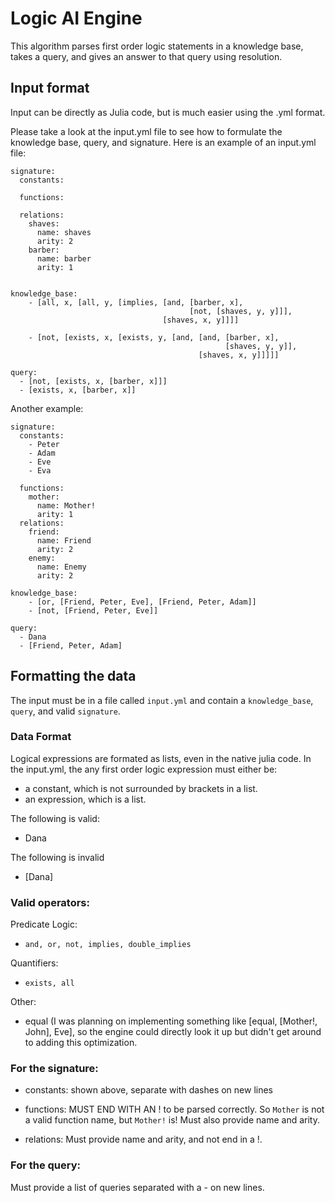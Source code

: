 # Logic AI Engine

This algorithm parses first order logic statements in a knowledge base, takes a query, and gives an answer to that query using resolution.

## Input format

Input can be directly as Julia code, but is much easier using the .yml format. 

Please take a look at the input.yml file to see how to formulate the knowledge base, query, and signature. Here is an example of an input.yml file:

```
signature:
  constants:

  functions:

  relations:
    shaves:
      name: shaves
      arity: 2
    barber:
      name: barber
      arity: 1


knowledge_base:
    - [all, x, [all, y, [implies, [and, [barber, x],
                                        [not, [shaves, y, y]]],
                                  [shaves, x, y]]]]

    - [not, [exists, x, [exists, y, [and, [and, [barber, x],
                                                [shaves, y, y]],
                                          [shaves, x, y]]]]]

query:
  - [not, [exists, x, [barber, x]]]
  - [exists, x, [barber, x]]
```

Another example:
```
signature:
  constants:
    - Peter
    - Adam
    - Eve
    - Eva

  functions:
    mother:
      name: Mother!
      arity: 1
  relations:
    friend:
      name: Friend
      arity: 2
    enemy:
      name: Enemy
      arity: 2

knowledge_base:
    - [or, [Friend, Peter, Eve], [Friend, Peter, Adam]]
    - [not, [Friend, Peter, Eve]]

query:
  - Dana
  - [Friend, Peter, Adam]
```

## Formatting the data

The input must be in a file called `input.yml` and contain a `knowledge_base`, `query`, and valid `signature`. 

### Data Format
Logical expressions are formated as lists, even in the native julia code. In the input.yml, the any first order logic expression must either be:

- a constant, which is not surrounded by brackets in a list.
- an expression, which is a list.

The following is valid:
- Dana

The following is invalid
- [Dana]

### Valid operators:

Predicate Logic:
- `and, or, not, implies, double_implies`

Quantifiers:
- `exists, all`

Other:
- equal   (I was planning on implementing something like [equal, [Mother!, John], Eve], so the engine could directly look it up but didn't get around to adding this optimization.

### For the signature:

- constants: shown above, separate with dashes on new lines
    
- functions: MUST END WITH AN ! to be parsed correctly. So `Mother` is not a valid function name, but `Mother!` is! Must also provide name and arity.
    
- relations: Must provide name and arity, and not end in a !. 
    

### For the query:
Must provide a list of queries separated with a - on new lines. 

